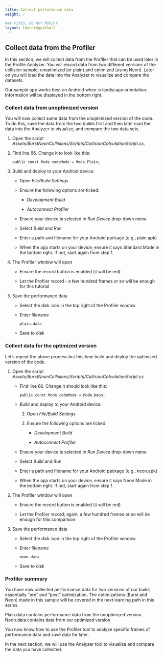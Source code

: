 ```yaml
---
title: Collect performance data
weight: 7

### FIXED, DO NOT MODIFY
layout: learningpathall
---
```


## Collect data from the Profiler
In this section, we will collect data from the Profiler that can be used later in the Profile Analyzer. You will record data from two different versions of the collision sample; unoptimized (or plain) and optimized (using Neon). Later on you will load the data into the Analyzer to visualize and compare the datasets.

Our sample app works best on Android when in landscape orientation. Information will be displayed in the bottom right.

### Collect data from unoptimized version
You will now collect some data from the unoptimized version of the code. To do this, save the data from the two builds first and then later load the data into the Analyzer to visualize, and compare the two data sets.

1. Open the script _Assets/BurstNeonCollisions/Scripts/CollisionCalculationScript.cs_.

1. Find line 66. Change it to look like this:

    ```
    public const Mode codeMode = Mode.Plain;
    ```

1. Build and deploy to your Android device:

    - Open _File/Build Settings_

    - Ensure the following options are ticked:

        - _Development Build_

        - _Autoconnect Profiler_

    - Ensure your device is selected in _Run Device_ drop-down menu

    - Select _Build and Run_

    - Enter a path and filename for your Android package (e.g., plain.apk)

    - When the app starts on your device, ensure it says Standard Mode in the bottom right. If not, start again from step 1.

1. The Profiler window will open

    - Ensure the record button is enabled (it will be red)

    - Let the Profiler record - a few hundred frames or so will be enough for this tutorial

1. Save the performance data

    - Select the disk icon in the top right of the Profiler window

    - Enter filename
    
        ```
        plain.data
        ```

    - Save to disk

### Collect data for the optimized version

Let’s repeat the above process but this time build and deploy the optimized version of the code.

1. Open the script _Assets/BurstNeonCollisions/Scripts/CollisionCalculationScript.cs_

    - Find line 66. Change it should look like this:

        ```
        public const Mode codeMode = Mode.Neon;
        ```

    - Build and deploy to your Android device:

        1. Open _File/Build Settings_

        1. Ensure the following options are ticked:

           - _Development Build_

           - _Autoconnect Profiler_

    - Ensure your device is selected in _Run Device_ drop-down menu

    - Select Build and Run

    - Enter a path and filename for your Android package (e.g., neon.apk)

    - When the app starts on your device, ensure it says Neon Mode in the bottom right. If not, start again from step 1.

1. The Profiler window will open

    - Ensure the record button is enabled (it will be red)

    - Let the Profiler record; again, a few hundred frames or so will be enough for this comparison

1. Save the performance data

    - Select the disk icon in the top right of the Profiler window

    - Enter filename

        ```
        neon.data
        ```

    - Save to disk

### Profiler summary

You have now collected performance data for two versions of our build; essentially “pre” and “post” optimization. The optimizations (Burst and Neon) made in this sample will be covered in the next learning path in this series.

Plain.data contains performance data from the unoptimized version. Neon.data contains data from our optimized version.

You now know how to use the Profiler tool to analyze specific frames of performance data and save data for later.

In the next section, we will use the Analyzer tool to visualize and compare the data you have collected.
